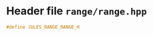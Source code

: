# Header file `range/range.hpp`<a id="range/range.hpp"></a>

``` cpp
#define JULES_RANGE_RANGE_H
```
